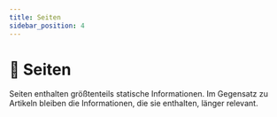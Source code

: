 ```yaml
---
title: Seiten
sidebar_position: 4
---
```


# 📄 Seiten

Seiten enthalten größtenteils statische Informationen. Im Gegensatz zu Artikeln bleiben die Informationen, die sie enthalten, länger relevant.

